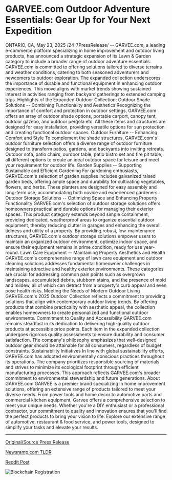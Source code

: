 # GARVEE.com Outdoor Adventure Essentials: Gear Up for Your Next Expedition

ONTARIO, CA, May 23, 2025 /24-7PressRelease/ -- GARVEE.com, a leading e-commerce platform specializing in home improvement and outdoor living products, has announced a strategic expansion of its Lawn & Garden category to include a broader range of outdoor adventure essentials.   GARVEE.com is committed to offering solutions tailored to diverse terrains and weather conditions, catering to both seasoned adventurers and newcomers to outdoor exploration. The expanded collection underscores the importance of durable and functional equipment in enhancing outdoor experiences. This move aligns with market trends showing sustained interest in activities ranging from backyard gatherings to extended camping trips.   Highlights of the Expanded Outdoor Collection:  Outdoor Shade Solutions -- Combining Functionality and Aesthetics  Recognizing the importance of comfort and protection in outdoor settings, GARVEE.com offers an array of outdoor shade options, portable carport, canopy tent, outdoor gazebo, and outdoor pergola etc. All these items and structures are designed for easy installation, providing versatile options for sun protection and creating functional outdoor spaces.  Outdoor Furniture -- Enhancing Comfort and Style  To complement the shade structures, GARVEE.com's outdoor furniture selection offers a diverse range of outdoor furniture designed to transform patios, gardens, and backyards into inviting retreats. Outdoor sofa, patio chairs, ourdoor table, patio bistro set and fire pit table, all different options to create an ideal outdoor space for leisure and meet your requirement for outdoor life.  Garden Supplies -- Supporting Sustainable and Efficient Gardening  For gardening enthusiasts, GARVEE.com's selection of garden supplies includes galvanized raised garden beds, offering ample space and durability for cultivating vegetables, flowers, and herbs. These planters are designed for easy assembly and long-term use, accommodating both novice and experienced gardeners.   Outdoor Storage Solutions -- Optimizing Space and Enhancing Property Functionality  GARVEE.com's selection of outdoor storage solutions offers homeowners practical and durable options for managing their exterior spaces. This product category extends beyond simple containment, providing dedicated, weatherproof areas to organize essential outdoor equipment, thereby reducing clutter in garages and enhancing the overall tidiness and utility of a property. By providing robust, low-maintenance structures, GARVEE.com's outdoor storage solutions empower users to maintain an organized outdoor environment, optimize indoor space, and ensure their equipment remains in prime condition, ready for use year-round.   Lawn Care Equipment -- Maintaining Property Aesthetics and Health  GARVEE.com's comprehensive range of lawn care equipment and outdoor cleaning solutions addresses fundamental homeowner challenges in maintaining attractive and healthy exterior environments. These categories are crucial for addressing common pain points such as overgrown landscapes, accumulated debris, stubborn stains, and the presence of mold and mildew, all of which can detract from a property's curb appeal and even pose health risks.  Meeting the Needs of Modern Outdoor Living  GARVEE.com's 2025 Outdoor Collection reflects a commitment to providing solutions that align with contemporary outdoor living trends. By offering products that combine practicality with aesthetic appeal, the collection enables homeowners to create personalized and functional outdoor environments.  Commitment to Quality and Accessibility  GARVEE.com remains steadfast in its dedication to delivering high-quality outdoor products at accessible price points. Each item in the expanded collection undergoes rigorous quality assessments to ensure durability and consumer satisfaction. The company's philosophy emphasizes that well-designed outdoor gear should be attainable for all consumers, regardless of budget constraints.  Sustainability Initiatives  In line with global sustainability efforts, GARVEE.com has adopted environmentally conscious practices throughout its operations. The company prioritizes responsible sourcing of materials and strives to minimize its ecological footprint through efficient manufacturing processes. This approach reflects GARVEE.com's broader commitment to environmental stewardship and future generations.  About GARVEE.com  GARVEE is a premier brand specializing in home improvement solutions, offering an extensive range of products tailored to meet your diverse needs. From power tools and home decor to automotive parts and commercial kitchen equipment, Garvee offers a comprehensive selection to meet your unique needs. Whether you're a DIY enthusiast or a professional contractor, our commitment to quality and innovation ensures that you'll find the perfect products to bring your vision to life. Explore our extensive range of automotive, restaurant & food service, and power tools, designed to simplify your tasks and elevate your results. 

---

[Original/Source Press Release](https://www.24-7pressrelease.com/press-release/523088/garveecom-outdoor-adventure-essentials-gear-up-for-your-next-expedition)
                    

[Newsramp.com TLDR](https://newsramp.com/curated-news/garvee-com-expands-outdoor-collection-with-adventure-essentials/70c3bb58ba1cf74ece1666e56fcdd9e4) 

 



[Reddit Post](https://www.reddit.com/r/Lifestyle_Culture/comments/1ktdpu6/garveecom_expands_outdoor_collection_with/) 



![Blockchain Registration](https://cdn.newsramp.app/24-7PressRelease/qrcode/255/23/odorplSP.webp)